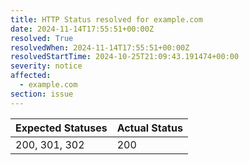 ```yaml
---
title: HTTP Status resolved for example.com
date: 2024-11-14T17:55:51+00:00Z
resolved: True
resolvedWhen: 2024-11-14T17:55:51+00:00Z
resolvedStartTime: 2024-10-25T21:09:43.191474+00:00
severity: notice
affected:
  - example.com
section: issue
---
```


| Expected Statuses | Actual Status  |
|-------------------|----------------|
| 200, 301, 302 | 200 |
